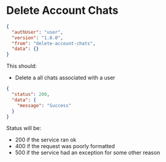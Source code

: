# Delete Account Chats
```json
{
  "authUser": "user",
  "version": "1.0.0",
  "from": "delete-account-chats",
  "data": {}
}
```

This should:
- Delete a all chats associated with a user

```json
{
  "status": 200,
  "data": {
    "message": "Success"
  }
}
```
Status will be:
- 200 if the service ran ok
- 400 if the request was poorly formatted
- 500 if the service had an exception for some other reason